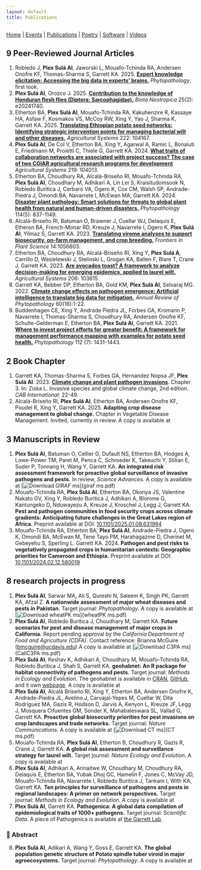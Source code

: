 ```yaml
---
layout: default
title: Publications
---
```


<nav>
    <a href="index.html">Home</a> |
    <a href="events.html">Events</a> |
    <a href="publications.html">Publications</a> |
    <a href="poetry.html">Poetry</a> |
    <a href="software.html">Software</a> |
    <a href="videos.html">Videos</a>
</nav>

## 9 Peer-Reviewed Journal Articles
1. Robledo J, **Plex Sulá AI**, Jaworski L, Mouafo-Tchinda RA, Andersen Onofre KF, Thomas-Sharma S, Garrett KA. 2025. **[Expert knowledge elicitation: Accessing the big data in experts’ brains.](https://doi.org/10.1094/PHYTO-06-25-0220-FI)** *Phytopathology*, first look.
2. **Plex Sulá AI**, Orozco J. 2025. **[Contribution to the knowledge of Honduran flesh flies (Diptera: Sarcophagidae).](https://www.scielo.br/j/bn/a/8sqzW68MqzV6MxF7ZFS6F9p/?format=html&lang=en)** *Biota Neotropica* 25(2): e20241740. 
3. Etherton BA, **Plex Sulá AI**, Mouafo-Tchinda RA, Kakuhenzire R, Kassaye HA, Asfaw F, Kosmakos VS, McCoy RW, Xing Y, Yao J, Sharma K, Garrett KA. 2025. **[Translating Ethiopian potato seed networks: Identifying strategic intervention points for managing bacterial wilt and other diseases.](https://www.sciencedirect.com/science/article/pii/S0308521X24003172)** *Agricultural Systems* 222: 104167.
4. **Plex Sulá AI**, De Col V, Etherton BA, Xing Y, Agarwal A, Ramic L, Bonaiuti E, Friedmann M, Proietti C, Thiele G, Garrett KA. 2024. **[What traits of collaboration networks are associated with project success? The case of two CGIAR agricultural research programs for development](https://doi.org/10.1016/j.agsy.2024.104013)** *Agricultural Systems* 219: 104013.
5. Etherton BA, Choudhury RA, Alcalá-Briseño RI, Mouafo-Tchinda RA, **Plex Sulá AI**, Choudhary M, Adhikari A, Lin Lei S, Kraisitudomsook N, Robledo Buritica J, Cerbaro VA, Ogero K, Cox CM, Walsh SP, Andrade-Piedra J, Omondi BA, Navarrete I, McEwan MA, Garrett KA. 2024. **[Disaster plant pathology: Smart solutions for threats to global plant health from natural and human-driven disasters.](https://doi.org/10.1094/PHYTO-03-24-0079-FI)** *Phytopathology* 114(5): 837-1149.
6. Alcalá-Briseño RI, Batuman O, Brawner J, Cuellar WJ, Delaquis E, Etheron BA, French-Monar RD, Kreuze J, Navarrete I, Ogero K, **Plex Sulá AI**, Yilmaz S, Garrett KA. 2023. **[Translating virome analyses to support biosecurity, on-farm management, and crop breeding.](https://www.frontiersin.org/articles/10.3389/fpls.2023.1056603/abstract)** *Frontiers in Plant Science* 14:1056603.
7. Etherton BA, Choudhury RA, Alcalá-Briseño RI, Xing Y, **Plex Sulá A**, Carrillo D, Wasielewski J, Stelinski L, Grogan KA, Ballen F, Blare T, Crane J, Garrett KA. 2023. **[Are avocados toast? A framework to analyze decision-making for emerging epidemics, applied to laurel wilt.](https://www.sciencedirect.com/science/article/pii/S0308521X23000203?via%3Dihub)** *Agricultural Systems* 206: 103615. 
8. Garrett KA, Bebber DP, Etherton BA, Gold KM, **Plex Sulá AI**, Selvaraj MG. 2022. **[Climate change effects on pathogen emergence: Artificial intelligence to translate big data for mitigation.](https://www.annualreviews.org/doi/pdf/10.1146/annurev-phyto-021021-042636)** *Annual Review of Phytopathology* 60(16):1-22.
9. Buddenhagen CE, Xing Y, Andrade Piedra JL, Forbes GA, Kromann P, Navarrete I, Thomas-Sharma S, Choudhury RA, Andersen Onofre KF, Schulte-Gelderman E, Etherton BA, **Plex Sulá AI**, Garrett KA. 2021. **[Where to invest project efforts for greater benefit: A framework for management performance mapping with examples for potato seed health.](https://apsjournals.apsnet.org/doi/10.1094/PHYTO-05-20-0202-R)** *Phytopathology* 112 (7): 1431-1443.

## 2 Book Chapter
1. Garrett KA, Thomas-Sharma S, Forbes GA, Hernandez Nopsa JF, **Plex Sulá AI**. 2023. **[Climate change and plant pathogen invasions](https://www.cabidigitallibrary.org/doi/book/10.1079/9781800621459.0000)**. Chapter 3. In: Ziska L. Invasive species and global climate change, 2nd edition. *CAB International*: 22-49.
2. Alcalá-Briseño RI, **Plex Sulá AI**, Etherton BA, Andersen Onofre KF, Poudel R, Xing Y, Garrett KA. 2025. **Adapting crop disease management to global change.** Chapter in Vegetable Disease
Management. Invited, currently in review. A copy is available at 

## 3 Manuscripts in Review
1. **Plex Sulá AI**, Batuman O, Cellier G, Dufault NS, Etherton BA, Hodges A, Lowe-Power TM, Paret M, Penca C, Schroeder K, Takeuchi Y, Stilian E, Suder P, Tonnang H, Wang Y, Garrett KA. **An integrated risk assessment framework for proactive global surveillance of invasive pathogens and pests.** In review, *Science Advances*. A copy is available at [![Download GIRAF ms](https://img.shields.io/badge/Download-GIRAF_ms-blue?style=for-the-badge&logo=adobe)](giraf ms.pdf)
2. Mouafo-Tchinda RA, **Plex Sulá AI**, Etherton BA, Okonya JS, Valentine Nakato GV, Xing Y, Robledo Buritica J, Adhikari A, Blomme G, Kantungeko D, Nduwayezu A, Kreuze J, Kroschel J, Legg J, Garrett KA. **Pest and pathogen communities in food security crops across climate gradients: Anticipating future challenges in the Great Lakes region of Africa.** Preprint available at DOI: [10.1101/2025.01.08.631994](https://doi.org/10.1101/2025.01.08.631994)
3. Mouafo-Tchinda RA, Etherton BA, **Plex Sulá AI**, Andrade-Piedra J, Ogero K, Omondi BA, McEwan M, Tene Tayo PM, Harahagazme D, Cherinet M, Gebeyehu S, Sperling L. Garrett KA. 2024. **Pathogen and pest risks to vegetatively propagated crops in humanitarian contexts: Geographic priorities for Cameroon and Ethiopia.** Preprint available at DOI: [10.1101/2024.02.12.580019](https://doi.org/10.1101/2024.02.12.580019)

## 8 research projects in progress
1. **Plex Sulá AI**, Sarwar MA, Ali S, Qureshi N, Saleem K, Singh PK, Garrett KA, Afzal Z. **A nationwide assessment of major wheat diseases and pests in Pakistan.** Target journal: *Phytopathology*. A copy is available at [![Download wheatPK ms](https://img.shields.io/badge/Download-wheatPK_ms-blue?style=for-the-badge&logo=adobe)](wheatPK ms.pdf)
2. **Plex Sulá AI**, Robledo Buritica J, Choudhary M, Garrett KA. **Future scenarios for pest and disease management of major crops in California.** Report pending approval by the *California Department of Food and Agriculture (CDFA)*. Contact reference: Brianna McGuire (bmcguire@ucdavis.edu) A copy is available at [![Download C3PA ms](https://img.shields.io/badge/Download-C3PA_ms-blue?style=for-the-badge&logo=adobe)](CaliC3PA ms.pdf)
3. **Plex Sulá AI**, Keshav K, Adhikari A, Choudhary M, Mouafo-Tchinda RA, Robledo Buritica J, Shah
S, Garrett KA. **geohabnet: An R package for habitat connectivity of pathogens and pests.** Target
journal: *Methods in Ecology and Evolution*. The geohabnet is available in [CRAN](https://cran.r-project.org/web/packages/geohabnet/index.html), [GitHub](https://github.com/GarrettLab/HabitatConnectivity), and it own [webpage](https://garrettlab.github.io/HabitatConnectivity/index.html). A copy is available at 
4. **Plex Sulá AI**, Alcalá Briseño RI, Xing Y, Etherton BA, Andersen Onofre K, Andrade-Piedra JL,
Avelino J, Carvajal-Yepes M, Cuellar W, Dita Rodriguez MA, Gazis R, Hodson D, Jarvis A, Kenyon
L, Kreuze JF, Legg J, Mosquera Cifuentes GM, Sonder K, Mahabaleswara SL, Vallad G, Garrett KA.
**Proactive global biosecurity priorities for pest invasions on crop landscapes and trade networks.** Target journal: *Nature Communications*. A copy is available at [![Download CT ms](https://img.shields.io/badge/Download-CT_ms-blue?style=for-the-badge&logo=adobe)](CT ms.pdf)
5. Mouafo-Tchinda RA, **Plex Sulá AI**, Etherton B, Choudhury R, Gazis R, Crane J, Garrett KA. **A global risk assessment and surveillance strategy for laurel wilt.** Target journal: *Nature Ecology and Evolution*. A copy is available at 
6. **Plex Sulá AI**, Adhikari A, Arinaitwe W, Choudhary M, Choudhury RA, Delaquis E, Etherton BA,
Yubak Dhoj GC, Hamelin F, Jones C, McVay JD, Mouafo-Tchinda RA, Navarrete I, Robledo
Buritica J, Tankam I, With KA, Garrett KA. **Ten principles for surveillance of pathogens and pests in regional landscapes: A primer on network perspectives.** Target journal: *Methods in Ecology and Evolution*. A copy is available at
7. **Plex Sulá AI**, Garrett KA. **Pathogenica: A global data compilation of epidemiological traits of 1000+ pathogens.** Target journal: *Scientific Data*. A piece of Pathogenica is available at [the Garrett Lab](https://www.garrettlab.com/Pathogenica/).
<h3 onclick="togglePoem('poem1')" style="cursor: pointer; color: dark green;">📖 Abstract</h3>
<div id="abstract1" style="display: none;">
    
    <p>
        Global pathogen bioinformatics is foundational for developing effective pandemic preparedness policies. Here, we present Pathogenica – a new global dataset that compiles five biogeographical aspects and ten epidemiological traits of 1,518 plant pathogens. Biogeographical information spans country-level distribution, within-country extent, georeferenced occurrences, climate regions occupied, and year of occurrence. Epidemiological traits include host species, cardinal temperatures, dispersal mechanisms, vector strategy, and key environmental factors. No comparable dataset was available for economically important plant pathogens. Pathogenica mobilizes disaggregated, digitally accessible sources accumulated over 190 years into a machine-readable reference database. Pathogenica will serve as a public good for global stakeholder communities addressing plant health challenges, from foundational research to biosecurity applications.    
    </p>

</div>

8. **Plex Sulá AI**, Adikari A, Wang Y, Goss E, Garrett KA. **The global population genetic structure of Potato spindle tuber viroid in major agroecosystems.** Target journal: *Phytopathology*. A copy is available at
